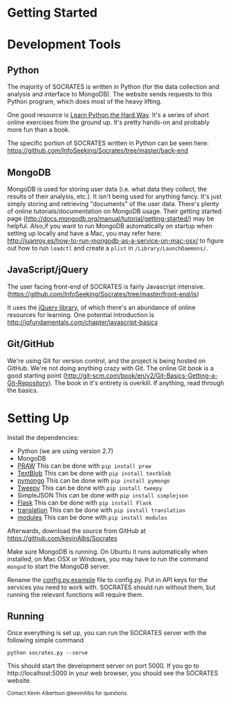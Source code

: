 # Getting Started #

# Development Tools #
Python
------
The majority of SOCRATES is written in Python (for the data collection and analysis and interface to MongoDB). The website sends requests to this Python program, which does most of the heavy lifting.

One good resource is [Learn Python the Hard Way](http://learnpythonthehardway.org/book/index.html). It's a series of short online exercises from the ground up. It's pretty hands-on and probably more fun than a book.

The specific portion of SOCRATES written in Python can be seen here: https://github.com/InfoSeeking/Socrates/tree/master/back-end


MongoDB
-------
MongoDB is used for storing user data (i.e. what data they collect, the results of their analysis, etc.). It isn't being used for anything fancy. It's just simply storing and retrieving "documents" of the user data. There's plenty of online tutorials/documentation on MongoDB usage. Their getting started page (http://docs.mongodb.org/manual/tutorial/getting-started/) may be helpful. Also,if you want to run MongoDB automatically on startup when setting up locally and have a Mac, you may refer here: http://juanroy.es/how-to-run-mongodb-as-a-service-on-mac-osx/ to figure out how to run `loadctl` and create a `plist` in `/Library/LaunchDaemons/`.


JavaScript/jQuery
-----------------
The user facing front-end of SOCRATES is fairly Javascript intensive. (https://github.com/InfoSeeking/Socrates/tree/master/front-end/js)

It uses the [jQuery library](http://jquery.com/), of which there's an abundance of online resources for learning. One potential introduction is http://jqfundamentals.com/chapter/javascript-basics


Git/GitHub
----------
We're using Git for version control, and the project is being hosted on GitHub. We're not doing anything crazy with Git. The online Git book is a good starting point (http://git-scm.com/book/en/v2/Git-Basics-Getting-a-Git-Repository). The book in it's entirety is overkill. If anything, read through the basics.

# Setting Up #

Install the dependencies:

- Python (we are using version 2.7)
- MongoDB
- [PRAW](https://praw.readthedocs.org/en/latest/)
This can be done with `pip install praw`
- [TextBlob](http://textblob.readthedocs.org/en/latest/install.html)
This can be done with `pip install textblob`
- [pymongo](http://api.mongodb.org/python/current/installation.html)
This can be done with `pip install pymongo`
- [Tweepy](https://github.com/tweepy/tweepy)
This can be done with `pip install tweepy`
- SimpleJSON
This can be done with `pip install simplejson`
- [Flask](http://flask.pocoo.org/)
This can be done with `pip install Flask`
- [translation](https://pypi.org/project/translation/)
This can be done with `pip install translation`
- [modules](https://pypi.org/project/modules/)
This can be done with `pip install modules`

Afterwards, download the source from GitHub at https://github.com/kevinAlbs/Socrates

Make sure MongoDB is running. On Ubuntu it runs automatically when installed, on Mac OSX or Windows, you may have to run the command `mongod` to start the MongoDB server.

Rename the [config.py.example](https://github.com/InfoSeeking/Socrates/blob/master/back-end/config.py.example) file to config.py. Put in API keys for the services you need to work with. SOCRATES should run without them, but running the relevant functions will require them.

Running
-------

Once everything is set up, you can run the SOCRATES server with the following simple command

`python socrates.py --serve`

This should start the development server on port 5000. If you go to http://localhost:5000 in your web browser, you should see the SOCRATES website.

<small>Contact Kevin Albertson @kevinAlbs for questions.</small>
